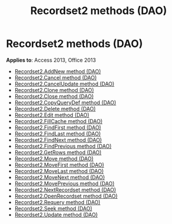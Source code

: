 ﻿---
title: Recordset2 methods (DAO)
TOCTitle: Methods
ms:assetid: 58d1d78a-3e00-456a-970c-87c61bd05faa
ms:mtpsurl: https://msdn.microsoft.com/library/Dn124920(v=office.15)
ms:contentKeyID: 52072540
ms.date: 09/18/2015
mtps_version: v=office.15
---

# Recordset2 methods (DAO)

**Applies to**: Access 2013, Office 2013

- [Recordset2.AddNew method (DAO)](recordset2-addnew-method-dao.md)
- [Recordset2.Cancel method (DAO)](recordset2-cancel-method-dao.md)
- [Recordset2.CancelUpdate method (DAO)](recordset2-cancelupdate-method-dao.md)
- [Recordset2.Clone method (DAO)](recordset2-clone-method-dao.md)
- [Recordset2.Close method (DAO)](recordset2-close-method-dao.md)
- [Recordset2.CopyQueryDef method (DAO)](recordset2-copyquerydef-method-dao.md)
- [Recordset2.Delete method (DAO)](recordset2-delete-method-dao.md)
- [Recordset2.Edit method (DAO)](recordset2-edit-method-dao.md)
- [Recordset2.FillCache method (DAO)](recordset2-fillcache-method-dao.md)
- [Recordset2.FindFirst method (DAO)](recordset2-findfirst-method-dao.md)
- [Recordset2.FindLast method (DAO)](recordset2-findlast-method-dao.md)
- [Recordset2.FindNext method (DAO)](recordset2-findnext-method-dao.md)
- [Recordset2.FindPrevious method (DAO)](recordset2-findprevious-method-dao.md)
- [Recordset2.GetRows method (DAO)](recordset2-getrows-method-dao.md)
- [Recordset2.Move method (DAO)](recordset2-move-method-dao.md)
- [Recordset2.MoveFirst method (DAO)](recordset2-movefirst-method-dao.md)
- [Recordset2.MoveLast method (DAO)](recordset2-movelast-method-dao.md)
- [Recordset2.MoveNext method (DAO)](recordset2-movenext-method-dao.md)
- [Recordset2.MovePrevious method (DAO)](recordset2-moveprevious-method-dao.md)
- [Recordset2.NextRecordset method (DAO)](recordset2-nextrecordset-method-dao.md)
- [Recordset2.OpenRecordset method (DAO)](recordset2-openrecordset-method-dao.md)
- [Recordset2.Requery method (DAO)](recordset2-requery-method-dao.md)
- [Recordset2.Seek method (DAO)](recordset2-seek-method-dao.md)
- [Recordset2.Update method (DAO)](recordset2-update-method-dao.md)
